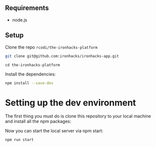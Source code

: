 
## Requirements

- node.js

## Setup

Clone the repo `rcodi/the-ironhacks-platform`

```sh
git clone git@github.com:ironhacks/ironhacks-app.git
```

```
cd the-ironhacks-platform
```

Install the dependencies:

```sh
npm install --save-dev
```

# Setting up the dev environment

The first thing you must do is clone this repository to your local machine and install all the npm packages:

Now you can start the local server via npm start:

```bash
npm run start
```
